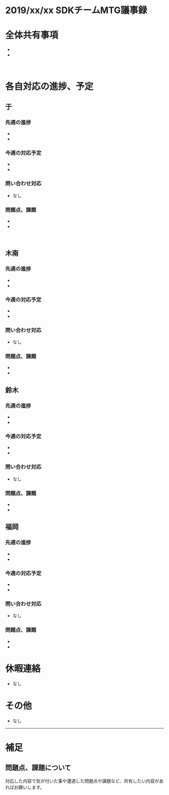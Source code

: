 # 2019/xx/xx SDKチームMTG議事録

# 全体共有事項
-
-
​
# 各自対応の進捗、予定
## 于
### 先週の進捗
-
-

### 今週の対応予定
-
-

### 問い合わせ対応
- なし

### 問題点、課題
-
-
​
## 木南
### 先週の進捗
-
-

### 今週の対応予定
-
-

### 問い合わせ対応
- なし

### 問題点、課題
-
-

## 鈴木
### 先週の進捗
-
-

### 今週の対応予定
-
-

### 問い合わせ対応
- なし

### 問題点、課題
-
-

## 福岡
### 先週の進捗
-
-

### 今週の対応予定
-
-

### 問い合わせ対応
- なし

### 問題点、課題
-
-


# 休暇連絡
- なし

# その他
- なし


----

# 補足
## 問題点、課題について
対応した内容で気が付いた事や遭遇した問題点や課題など、共有したい内容があればお願いします。
